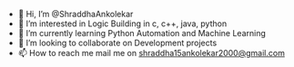 - 👋 Hi, I’m @ShraddhaAnkolekar
- 👀 I’m interested in Logic Building in c, c++, java, python
- 🌱 I’m currently learning Python Automation and Machine Learning
- 💞️ I’m looking to collaborate on Development projects
- 📫 How to reach me mail me on shraddha15ankolekar2000@gmail.com

<!---
ShraddhaAnkolekar/ShraddhaAnkolekar is a ✨ special ✨ repository because its `README.md` (this file) appears on your GitHub profile.
You can click the Preview link to take a look at your changes.
--->
